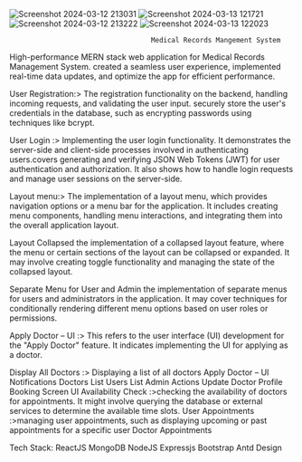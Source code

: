 
![Screenshot 2024-03-12 213031](https://github.com/whynotdev/MedicalRecordsManagementApp/assets/115531149/2d6cf7d4-33fa-40c2-8ed2-880685510884)
![Screenshot 2024-03-13 121721](https://github.com/whynotdev/MedicalRecordsManagementApp/assets/115531149/7a8ef28a-c466-44cf-bd3f-b6af86968649)
![Screenshot 2024-03-12 213222](https://github.com/whynotdev/MedicalRecordsManagementApp/assets/115531149/3056a463-e76f-456f-b3a7-9b01e262207f)
![Screenshot 2024-03-13 122023](https://github.com/whynotdev/MedicalRecordsManagementApp/assets/115531149/d89f377a-7133-46d6-8fca-8317485e3270)


                                       Medical Records Mangement System

High-performance MERN stack web application for Medical Records Management System.
created a seamless user experience, implemented real-time data updates, and optimize the app for efficient performance. 

User Registration:>
The registration functionality on the backend, handling incoming requests, and validating the user input. securely store the user's credentials in the database, such as encrypting passwords using techniques like bcrypt.

User Login :>
Implementing the user login functionality. It demonstrates the server-side and client-side processes involved in authenticating users.covers generating and verifying JSON Web Tokens (JWT) for user authentication and authorization. It also shows how to handle login requests and manage user sessions on the server-side.

Layout menu:> 
The implementation of a layout menu, which provides navigation options or a menu bar for the application. It includes creating menu components, handling menu interactions, and integrating them into the overall application layout.

Layout Collapsed the implementation of a collapsed layout feature, where the menu or certain sections of the layout can be collapsed or expanded. It may involve creating toggle functionality and managing the state of the collapsed layout.

Separate Menu for User and Admin the implementation of separate menus for users and administrators in the application. It may cover techniques for conditionally rendering different menu options based on user roles or permissions.

Apply Doctor – UI :>
This refers to the user interface (UI) development for the "Apply Doctor" feature. It indicates implementing the UI for applying as a doctor.

Display All Doctors :> Displaying a list of all doctors
Apply Doctor – UI 
Notifications 
Doctors List
Users List
Admin Actions
Update Doctor Profile
Booking Screen UI
Availability Check :>checking the availability of doctors for appointments. It might involve querying the database or external services to determine the available time slots.
User Appointments :>managing user appointments, such as displaying upcoming or past appointments for a specific user
Doctor Appointments

Tech Stack:
ReactJS
MongoDB
NodeJS
Expressjs
Bootstrap
Antd Design

